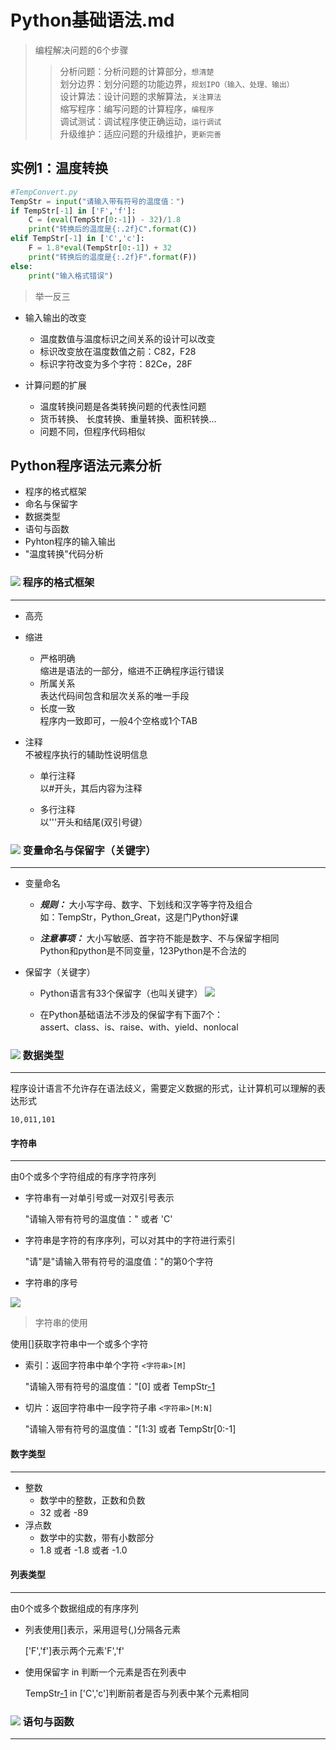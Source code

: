 Python基础语法.md
===

> 编程解决问题的6个步骤
>> 分析问题：分析问题的计算部分，`想清楚`  
>> 划分边界：划分问题的功能边界，`规划IPO（输入、处理、输出）`  
>> 设计算法：设计问题的求解算法，`关注算法`   
>> 缩写程序：编写问题的计算程序，`编程序`  
>> 调试测试：调试程序使正确运动，`运行调试`  
>> 升级维护：适应问题的升级维护，`更新完善`

实例1：温度转换
---

```python
#TempConvert.py
TempStr = input("请输入带有符号的温度值：")
if TempStr[-1] in ['F','f']:
    C = (eval(TempStr[0:-1]) - 32)/1.8
    print("转换后的温度是{:.2f}C".format(C))
elif TempStr[-1] in ['C','c']:
    F = 1.8*eval(TempStr[0:-1]) + 32
    print("转换后的温度是{:.2f}F".format(F))
else:
    print("输入格式错误")
```
> 举一反三  

- 输入输出的改变
    - 温度数值与温度标识之间关系的设计可以改变
    - 标识改变放在温度数值之前：C82，F28
    - 标识字符改变为多个字符：82Ce，28F

- 计算问题的扩展
    - 温度转换问题是各类转换问题的代表性问题
    - 货币转换、 长度转换、重量转换、面积转换…
    - 问题不同，但程序代码相似

Python程序语法元素分析
---
- 程序的格式框架
- 命名与保留字
- 数据类型
- 语句与函数
- Pyhton程序的输入输出
-  "温度转换"代码分析

### ![][-1] 程序的格式框架

---

- 高亮
- 缩进
    - 严格明确   
    缩进是语法的一部分，缩进不正确程序运行错误
    - 所属关系   
    表达代码间包含和层次关系的唯一手段
    - 长度一致   
    程序内一致即可，一般4个空格或1个TAB
- 注释  
不被程序执行的辅助性说明信息

    - 单行注释  
    以#开头，其后内容为注释  

    - 多行注释  
    以'''开头和结尾(双引号键）

### ![][-1] 变量命名与保留字（关键字）

---

   - 变量命名  
       - __*规则：*__ 大小写字母、数字、下划线和汉字等字符及组合  
        如：TempStr，Python_Great，这是门Python好课
    
       - __*注意事项：*__ 大小写敏感、首字符不能是数字、不与保留字相同  
        Python和python是不同变量，123Python是不合法的
    
   - 保留字（关键字）
        - Python语言有33个保留字（也叫关键字）
        ![][1]
            
        - 在Python基础语法不涉及的保留字有下面7个：  
            assert、class、is、raise、with、yield、nonlocal


### ![][-1] 数据类型  

---

程序设计语言不允许存在语法歧义，需要定义数据的形式，让计算机可以理解的表达形式

``10,011,101``

#### 字符串

----

由0个或多个字符组成的有序字符序列  

    
- 字符串有一对单引号或一对双引号表示    
    
    
    "请输入带有符号的温度值：" 或者 'C'
    
- 字符串是字符的有序序列，可以对其中的字符进行索引


    "请"是"请输入带有符号的温度值："的第0个字符

- 字符串的序号

![][2]

> 字符串的使用

使用[]获取字符串中一个或多个字符

- 索引：返回字符串中单个字符 `<字符串>[M]`

   
    "请输入带有符号的温度值："[0]  或者  TempStr[-1]

- 切片：返回字符串中一段字符子串  `<字符串>[M:N]`


    "请输入带有符号的温度值："[1:3]  或者  TempStr[0:-1]

#### 数字类型

---
 - 整数  
    - 数学中的整数，正数和负数
    - 32 或者 -89
 - 浮点数  
   -  数学中的实数，带有小数部分
   - 1.8 或者 -1.8  或者 -1.0

#### 列表类型

---
由0个或多个数据组成的有序序列

- 列表使用[]表示，采用逗号(,)分隔各元素


    ['F','f']表示两个元素'F','f'
    
- 使用保留字 in 判断一个元素是否在列表中


    TempStr[-1] in ['C','c']判断前者是否与列表中某个元素相同
    
### ![][-1] 语句与函数

---






[1]:
https://github.com/lin5188/XH_Notes/blob/master/DOC/Python/Python_Note/%E5%9B%BE%E7%89%87/Python%E8%AF%AD%E8%A8%80%E7%A8%8B%E5%BA%8F%E8%AE%BE%E8%AE%A1/1.png

[2]:
https://github.com/lin5188/XH_Notes/blob/master/DOC/Python/Python_Note/%E5%9B%BE%E7%89%87/Python%E8%AF%AD%E8%A8%80%E7%A8%8B%E5%BA%8F%E8%AE%BE%E8%AE%A1/2.png

[-1]:
https://github.com/lin5188/XH_Notes/blob/master/DOC/others/icons/%E6%B0%B4%E6%9E%9Cicon/%E8%A5%BF%E7%93%9C-16.png
